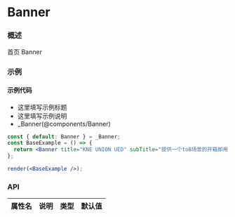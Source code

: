 # Banner

### 概述

首页 Banner

### 示例

#### 示例代码

- 这里填写示例标题
- 这里填写示例说明
- \_Banner(@components/Banner)

```jsx
const { default: Banner } = _Banner;
const BaseExample = () => {
  return <Banner title="KNE UNION UED" subTitle="提供一个toB场景的开箱即用的集成开发套件" />;
};

render(<BaseExample />);
```

### API

| 属性名 | 说明 | 类型 | 默认值 |
| ------ | ---- | ---- | ------ |
